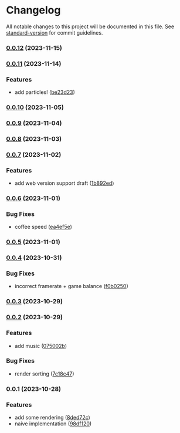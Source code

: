 # Changelog

All notable changes to this project will be documented in this file. See [standard-version](https://github.com/conventional-changelog/standard-version) for commit guidelines.

### [0.0.12](https://github.com/a-ignatev/vertical-code-jumper/compare/v0.0.11...v0.0.12) (2023-11-15)

### [0.0.11](https://github.com/a-ignatev/vertical-code-jumper/compare/v0.0.10...v0.0.11) (2023-11-14)


### Features

* add particles! ([be23d23](https://github.com/a-ignatev/vertical-code-jumper/commit/be23d23ed0b986453ee46a6415d9abb7eef19fcb))

### [0.0.10](https://github.com/a-ignatev/vertical-code-jumper/compare/v0.0.9...v0.0.10) (2023-11-05)

### [0.0.9](https://github.com/a-ignatev/vertical-code-jumper/compare/v0.0.8...v0.0.9) (2023-11-04)

### [0.0.8](https://github.com/a-ignatev/vertical-code-jumper/compare/v0.0.7...v0.0.8) (2023-11-03)

### [0.0.7](https://github.com/a-ignatev/vertical-code-jumper/compare/v0.0.6...v0.0.7) (2023-11-02)


### Features

* add web version support draft ([1b892ed](https://github.com/a-ignatev/vertical-code-jumper/commit/1b892edc1bf8beeab2802bdf35a52e8d5b4d5d9b))

### [0.0.6](https://github.com/a-ignatev/vertical-code-jumper/compare/v0.0.5...v0.0.6) (2023-11-01)


### Bug Fixes

* coffee speed ([ea4ef5e](https://github.com/a-ignatev/vertical-code-jumper/commit/ea4ef5ef6c864ea587489be55494d836c6643585))

### [0.0.5](https://github.com/a-ignatev/vertical-code-jumper/compare/v0.0.4...v0.0.5) (2023-11-01)

### [0.0.4](https://github.com/a-ignatev/vertical-code-jumper/compare/v0.0.3...v0.0.4) (2023-10-31)


### Bug Fixes

* incorrect framerate + game balance ([f0b0250](https://github.com/a-ignatev/vertical-code-jumper/commit/f0b02501915dc0f53db161ec71699264be609eac))

### [0.0.3](https://github.com/a-ignatev/vertical-code-jumper/compare/v0.0.2...v0.0.3) (2023-10-29)

### [0.0.2](https://github.com/a-ignatev/vertical-code-jumper/compare/v0.0.1...v0.0.2) (2023-10-29)


### Features

* add music ([075002b](https://github.com/a-ignatev/vertical-code-jumper/commit/075002bc40b572f27dc409b4e5a6ec894cbfa563))


### Bug Fixes

* render sorting ([7c18c47](https://github.com/a-ignatev/vertical-code-jumper/commit/7c18c47dd4dad5c2b4dc9e71d27d7682df520d5b))

### 0.0.1 (2023-10-28)


### Features

* add some rendering ([8ded72c](https://github.com/a-ignatev/vertical-code-jumper/commit/8ded72c28e779e7f00b8d329fe4905b64bc2f159))
* naive implementation ([98df120](https://github.com/a-ignatev/vertical-code-jumper/commit/98df120b0f390aff5a06d37a672451a11a75cc7e))
